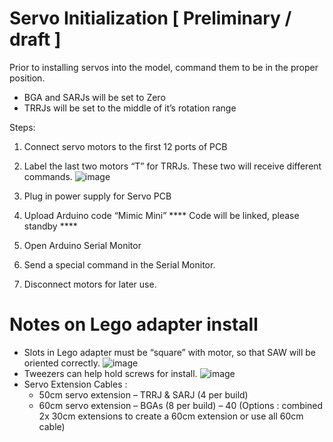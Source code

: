 # Servo Initialization  [ Preliminary / draft  ]

Prior to installing servos into the model, command them to be in the proper position. 
 *  BGA and SARJs will be set to Zero
 * TRRJs will be set to the middle of it’s rotation range

Steps:

  1.  Connect servo motors to the first 12 ports of PCB
  2.  Label the last two motors “T” for TRRJs.  These two will receive different commands.        ![image](https://github.com/ISS-Mimic/Mimic/assets/58833710/3fca182c-949a-4941-b85a-b19a0a94602a)
  3.  Plug in power supply for Servo PCB
  4.  Upload Arduino code “Mimic Mini”
        ****  Code will be linked, please standby ****
      
  6.  Open Arduino Serial Monitor
  7.  Send a special command in the Serial Monitor.
  8.  Disconnect motors for later use.  

# Notes on Lego adapter install
 * Slots in Lego adapter must be “square” with motor, so that SAW will be oriented correctly.  ![image](https://github.com/ISS-Mimic/Mimic/assets/58833710/d1a42a0e-58b4-4c59-9b65-2cc4723c542b)
 * Tweezers can help hold screws for install.  ![image](https://github.com/ISS-Mimic/Mimic/assets/58833710/5e803946-51d8-40e6-b2eb-db48e333c7b6)
 * Servo Extension Cables :
     *   50cm servo extension – TRRJ & SARJ (4 per build)
     *   60cm servo extension – BGAs  (8 per build) – 40 (Options : combined 2x 30cm extensions to create a 60cm extension or use all 60cm cable) 









